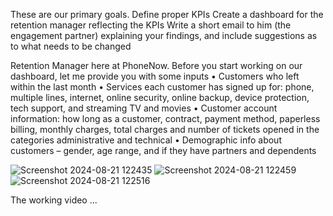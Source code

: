 These are our primary goals.
Define proper KPIs
Create a dashboard for the retention manager reflecting the KPIs
Write a short email to him (the engagement partner) explaining your findings, and include suggestions as to what needs to be changed

Retention Manager here at PhoneNow. Before you start working on our dashboard, let me provide you with some inputs
 • Customers who left within the last month
 • Services each customer has signed up for: phone, multiple lines, internet, online security, online backup, device protection, tech 
support, and streaming TV and movies
 • Customer account information: how long as a customer, contract, payment method, paperless billing, monthly charges, total charges 
and number of tickets opened in the categories administrative and technical
 • Demographic info about customers – gender, age range, and if they have partners and dependents

![Screenshot 2024-08-21 122435](https://github.com/user-attachments/assets/d665041d-b47a-4043-97c0-f50567d4f644)
![Screenshot 2024-08-21 122459](https://github.com/user-attachments/assets/b023e9c1-858f-448d-a205-d026f45c8280)
![Screenshot 2024-08-21 122516](https://github.com/user-attachments/assets/050751bd-2f8e-4cef-a459-567e7e52aa72)


The working video ...
